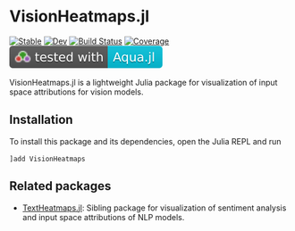 # VisionHeatmaps.jl

[![Stable](https://img.shields.io/badge/docs-stable-blue.svg)](https://Julia-XAI.github.io/VisionHeatmaps.jl/stable/)
[![Dev](https://img.shields.io/badge/docs-dev-blue.svg)](https://Julia-XAI.github.io/VisionHeatmaps.jl/dev/)
[![Build Status](https://github.com/Julia-XAI/VisionHeatmaps.jl/actions/workflows/CI.yml/badge.svg?branch=main)](https://github.com/Julia-XAI/VisionHeatmaps.jl/actions/workflows/CI.yml?query=branch%3Amain)
[![Coverage](https://codecov.io/gh/Julia-XAI/VisionHeatmaps.jl/branch/main/graph/badge.svg)](https://codecov.io/gh/Julia-XAI/VisionHeatmaps.jl)
[![Aqua](https://raw.githubusercontent.com/JuliaTesting/Aqua.jl/master/badge.svg)](https://github.com/JuliaTesting/Aqua.jl)

VisionHeatmaps.jl is a lightweight Julia package for visualization of input space attributions for vision models.

## Installation
To install this package and its dependencies, open the Julia REPL and run

```julia-repl
]add VisionHeatmaps
```

## Related packages
* [TextHeatmaps.jl](https://github.com/Julia-XAI/TextHeatmaps.jl):
  Sibling package for visualization of sentiment analysis and input space attributions of NLP models.